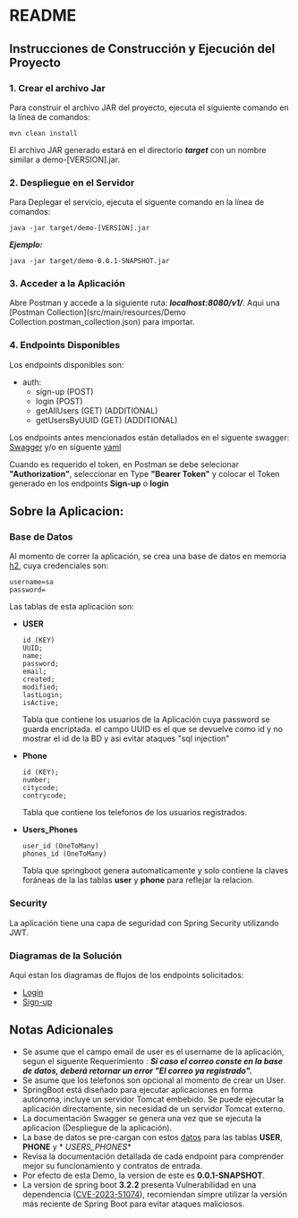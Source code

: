 # README

## Instrucciones de Construcción y Ejecución del Proyecto

### 1. Crear el archivo Jar

Para construir el archivo JAR del proyecto, ejecuta el siguiente comando en la línea de comandos:

```
mvn clean install
```

El archivo JAR generado estará en el directorio **_target_** con un nombre similar a demo-[VERSION].jar.

### 2. Despliegue en el Servidor

Para Deplegar el servicio, ejecuta el siguente comando en la línea de comandos:

```
java -jar target/demo-[VERSION].jar
```

**_Ejemplo:_**

```
java -jar target/demo-0.0.1-SNAPSHOT.jar
```

### 3. Acceder a la Aplicación

Abre Postman y accede a la siguiente ruta: **_localhost:8080/v1/_**.
Aqui una [Postman Collection](src/main/resources/Demo Collection.postman_collection.json) para importar.

### 4. Endpoints Disponibles

Los endpoints disponibles son:

- auth:
    - sign-up (POST)
    - login (POST)
    - getAllUsers (GET) (ADDITIONAL)
    - getUsersByUUID (GET) (ADDITIONAL)

Los endpoints antes mencionados están detallados en el siguente
swagger: [Swagger](http://localhost:8080/swagger-ui/index.html#/) y/o en
siguente [yaml](src/main/resources/api-docs.yaml)

Cuando es requerido el token, en Postman se debe selecionar **"Authorization"**, seleccionar en Type **"Bearer Token"** y
colocar el Token generado en los endpoints **Sign-up** o **login**

## Sobre la Aplicacion:

### Base de Datos

Al momento de correr la aplicación, se crea una base de datos en memoria [h2](http://localhost:8080/h2-console), cuya
credenciales son:

```
username=sa
password=
```

Las tablas de esta aplicación son:

- **USER**
  ~~~
  id (KEY)
  UUID;
  name;
  password;
  email;
  created;
  modified;
  lastLogin;
  isActive;
  ~~~

  Tabla que contiene los usuarios de la Aplicación cuya password se guarda encriptada. el campo UUID es el que se
  devuelve como id y no mostrar el id de la BD y asi evitar ataques "sql injection"


- **Phone**
  ~~~
  id (KEY);
  number;
  citycode;
  contrycode;
  ~~~

  Tabla que contiene los telefonos de los usuarios registrados.


- **Users_Phones**
  ~~~
  user_id (OneToMany)
  phones_id (OneToMany)
  ~~~  

  Tabla que springboot genera automaticamente y solo contiene la claves foráneas de la las tablas **user** y **phone**
  para reflejar la relacion.

### Security

La aplicación tiene una capa de seguridad con Spring Security utilizando JWT.

### Diagramas de la Solución

Aqui estan los diagramas de flujos de los endpoints solicitados: 

- [Login](Documentation/SequenceDiagram_login.PNG)
- [Sign-up](Documentation/SequenceDiagram_sign-up.PNG)


## Notas Adicionales

* Se asume que el campo email de user es el username de la aplicación, segun el siguente Requerimiento :
  **_Si caso el correo conste en la base de datos, deberá retornar un error "El correo ya registrado"._**
* Se asume que los telefonos son opcional al momento de crear un User.
* SpringBoot está diseñado para ejecutar aplicaciones en forma autónoma, incluye un servidor Tomcat embebido. Se puede
  ejecutar la aplicación directamente, sin necesidad de un servidor Tomcat externo.
* La documentación Swagger se genera una vez que se ejecuta la aplicacion (Despliegue de la aplicación).
* La base de datos se pre-cargan con estos [datos](src/main/resources/data.sql) para las tablas **USER**, **PHONE** y *
  *USERS_PHONES**
* Revisa la documentación detallada de cada endpoint para comprender mejor su funcionamiento y contratos de entrada.
* Por efecto de esta Demo, la version de este es **0.0.1-SNAPSHOT**.
* La version de spring boot **3.2.2** presenta Vulnerabilidad en una
  dependencia ([CVE-2023-51074](https://devhub.checkmarx.com/cve-details/CVE-2023-51074/)), recomiendan simpre utilizar
  la versión más reciente de Spring Boot para evitar ataques maliciosos.
